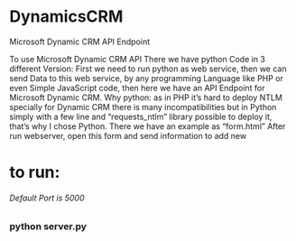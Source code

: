 # DynamicsCRM
Microsoft Dynamic CRM API Endpoint

To use Microsoft Dynamic CRM API
There we have python Code in 3 different Version:
First we need to run python as web service, then we can send Data to this web service, by any programming Language like PHP or even Simple JavaScript code, then here we have an API Endpoint for Microsoft Dynamic CRM.
Why python: as in PHP it’s hard to deploy NTLM specially for Dynamic CRM there is many incompatibilities but in Python simply with a few line and “requests_ntlm” library possible to deploy it, that’s why I chose Python.
There we have an example as “form.html”
After run webserver, open this form and send information to add new

<h1>to run:</h1>
<h6>Default Port is 5000</h6>
<h3>python server.py</h3>
